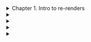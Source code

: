 <details>

<summary>Chapter 1. Intro to re-renders</summary>

<br>

<details>

<summary>Goals</summary>

<br>

> Let's dive right in, shall we? And let's talk about performance right away: it's one of the most important topics these days when it comes to building applications, and as a result, it's an overarching theme of this book.

> And when it comes to React and performance in React, it's crucial to understand re-renders and their influence. How they are triggered, how they propagate through the app, what happens when a component re-renders and why, and why we need them in the first place.

> This chapter introduces these concepts, which will be explored in more detail in the next few chapters. And to make it more fun, let's make it in the form of an investigation. Let's introduce a very common performance problem in an app, look at what's happening because of it, and how to fix it with a very simple composition technique. While doing so, you will learn:

- What a re-render is, and why we need it.
- What the initial source of all re-renders is.
- How React propagates re-renders through the app.
- The big re-renders myth and why props changing by themselves
  doesn't matter.
- The "moving state down" technique to improve performance.
- Why hooks can be dangerous when it comes to re-renders.

</details>

<details>

<summary>The problem</summary>

<br>

> Imagine yourself as a developer who inherited a large, complicated, and very performance-sensitive app. Lots of things are happening there, many people have worked on it over the years, millions of customers are using it now. As your first task on the job, you are asked to add a simple button that opens a modal dialog right at the top of this app. You look at the code and find the place where the dialog should be triggered:

```javascript
const App = () => {
  // lots of code here
  return (
    <div className="layout">
      {/* button should go somewhere
here */}
      <VerySlowComponent />
      <BunchOfStuff />
      <OtherStuffAlsoComplicated />
    </div>
  );
};
```

> Then you implement it. The task seems trivial. We've all done it hundreds of times:

```javascript
const App = () => {
  // add some state
  const [isOpen, setIsOpen] = useState(false);
  return (
    <div className="layout">
      {/* add the button */}
      <Button onClick={() => setIsOpen(true)}>Open dialog </Button>
      {/* add the dialog itself */}
      {isOpen ? <ModalDialog onClose={() => setIsOpen(false)} /> : null}
      <VerySlowComponent />
      <BunchOfStuff />
      <OtherStuffAlsoComplicated />
    </div>
  );
};
```

> Just add some state that holds whether the dialog is open or closed. Add the button that triggers the state update on click. And the dialog itself that is rendered if the state variable is true .

> You start the app, try it out - and oops. It takes almost a second to open that simple dialog!

[Interactive example and full code](https://advanced-react.com/examples/01/01)

> People experienced with dealing with React performance might be tempted to say something like: "Ah, of course! You're re-rendering the whole app there, you just need to wrap everything in React.memo and use useCallback hooks to prevent it." And technically this is true. But don't rush. Memoization is completely unnecessary here and will do more harm than good. There is a more efficient way.

> But first, let's review what exactly is happening here and why.

</details>

<details>

<summary>State update, nested components, and re-renders</summary>

<br>
> Let's start from the beginning: the life of our component and the most important stages of it that we need to care about when we talk about performance. Those are: mounting, unmounting, and re-rendering.

> When a component first appears on the screen, we call it mounting. This is when React creates this component's instance for the first time, initializes its state, runs its hooks, and appends elements to the DOM. The end result - we see whatever we render in this component on the screen.

> Then, there is unmounting: this is when React detects that a component is not needed anymore. So it does the final clean-up, destroys this component's instance and everything associated with it, like the component's state, and finally removes the DOM element associated with it.

> And, finally, re-rendering. This is when React updates an already existing component with some new information. Compared to mounting, re-rendering is lightweight: React just re-uses the already existing instance, runs the hooks, does all the necessary calculations, and updates the existing DOM element with the new attributes.

> Every re-render starts with the state. In React, every time we use a hook like useState , useReducer , or any of the external state management libraries like Redux, we add interactivity to a component. From now on, a component will have a piece of data that is preserved throughout its lifecycle. If something happens that needs an interactive response, like a user clicking a button or some external data coming through, we update the state with the new data.

> Re-rendering is one of the most important things to understand in React. This is when React updates the component with the new data and triggers all the hooks that depend on that data. Without these, there will be no data updates in React and, as a result, no interactivity. The app will be completely static. And state update is the initial source of all re-renders in React apps. If we take our initial app as an example:

```javascript
const App = () => {
  const [isOpen, setIsOpen] = useState(false);
  return <Button onClick={() => setIsOpen(true)}>Open dialog </Button>;
};
```

> When we click on the Button , we trigger the setIsOpen setter function: we update the isOpen state with the new value from false to true . As a result, the App component that holds that state re-renders itself.

> After the state is updated and the App component re-renders, the new data needs to be delivered to other components that depend on it. React does this automatically for us: it grabs all the components that the initial component renders inside, re-renders those, then re-renders components nested inside of them, and so on until it reaches the end of the chain of components.

> If you imagine a typical React app as a tree, everything down from where the state update was initiated will be re-rendered.

![Global-State](./img/global-state.png)

> In the case of our app, everything that it renders, all those very slow components, will be re-rendered when the state changes:

```javascript
const App = () => {
  const [isOpen, setIsOpen] = useState(false);
  // everything that is returned here will be re-rendered when the state is updated
  return (
    <div className="layout">
      <Button onClick={() => setIsOpen(true)}>Open dialog</Button>
      {isOpen ? <ModalDialog onClose={() => setIsOpen(false)} /> : null}
      <VerySlowComponent />
      <BunchOfStuff />
      <OtherStuffAlsoComplicated />
    </div>
  );
};
```

> As a result, it takes almost a second to open the dialog - React needs to re-render everything before the dialog can appear on the screen.

> The important thing to remember here is that React never goes "up" the render tree when it re-renders components. If a state update originated somewhere in the middle of the components tree, only components "down" the tree will re-render.

![Child-State](./img/child-state.png)

> The only way for components at the "bottom" to affect components at the "top" of the hierarchy is for them either to explicitly call state update in the "top" components or to pass components as functions.

</details>

<details>

<summary>The big re-renders myth</summary>

<br>

> Have you noticed that I haven't mentioned anything about props here? You might have heard this statement: "Component re-renders when its props change." It's one of the most common misconceptions in React: everyone believes it, no one doubts it, and it's just not true.

> Normal React behavior is that if a state update is triggered, React will re-render all the nested components regardless of their props. And if a state update is not triggered, then changing props will be just "swallowed": React doesn't monitor them.

> If I have a component with props, and I try to change those props without triggering a state update, something like this:

```javascript
const App = () => {
  // local variable won't work
  let isOpen = false;
  return (
    <div className="layout">
      {/* nothing will happen */}
      <Button onClick={() => (isOpen = true)}>Open dialog </Button>
      {/* will never show up */}
      {isOpen ? <ModalDialog onClose={() => (isOpen = false)} /> : null}
    </div>
  );
};
```

> It just won't work. When the Button is clicked, the local isOpen variable will change. But the React lifecycle is not triggered, so the render output is never updated, and the ModalDialog will never show up.

[Interactive example and full code](https://advanced-react.com/examples/01/02)

> In the context of re-renders, whether props have changed or not on a component matters only in one case: if the said component is wrapped in the React.memo higher-order component. Then, and only then, will React stop its natural chain of re-renders and first check the props. If none of the props change, then re-renders will stop there. If even one single prop changes, they will continue as usual.

![use-memo](./img/use-memo.png)

> Preventing re-renders with memoization properly is a complicated topic with several caveats. Read about it in more detail in Chapter 5. Memoization with useMemo, useCallback and React.memo.

</details>

<details>

<summary>Moving state down</summary>

> Now that it's clear how React re-renders components, it's time to apply this knowledge to the original problem and fix it. Let's take a closer look at the code, in particular where we use the modal dialog state:

```javascript
const App = () => {
  // our state is declared here
  const [isOpen, setIsOpen] = useState(false);
  return (
    <div className="layout">
      {/* state is used here */}
      <Button onClick={() => setIsOpen(true)}>Open dialog </Button>
      {/* state is used here */}
      {isOpen ? <ModalDialog onClose={() => setIsOpen(false)} /> : null}
      <VerySlowComponent />
      <BunchOfStuff />
      <OtherStuffAlsoComplicated />
    </div>
  );
};
```

> As you can see, it's relatively isolated: we use it only on the Button component and in ModalDialog itself. The rest of the code, all those very slow components, doesn't depend on it and therefore doesn't actually need to re-render when this state changes. It's a classic example of what is called an unnecessary re-render.

> Wrapping them in React.memo will prevent them from re-rendering in this case, this is true. But React.memo has many caveats and complexities around it (see more in Chapter 5. Memoization with useMemo, useCallback and React.memo). There is a better way. All that we need to do is to extract components that depend on that state and the state itself into a smaller component:

```javascript
const ButtonWithModalDialog = () => {
  const [isOpen, setIsOpen] = useState(false);
  // render only Button and ModalDialog here
  return (
    <>
      <Button onClick={() => setIsOpen(true)}>
        Open dialog
      </Button>
      {isOpen ? (
        <ModalDialog onClose={() => setIsOpen(false)} />
      ) : null}
    </>
  );
};

<>
  <Button onClick={() => setIsOpen(true)}>
    Open dialog
  </Button>
  {isOpen ? (
    <ModalDialog onClose={() => setIsOpen(false)} />
  ) : null}
</>
);
};

```

> And then just render this new component in the original big App :

```javascript
const App = () => {
  return (
    <div className="layout">
      {/* here it goes, component
with the state inside */}
      <ButtonWithModalDialog />
      <VerySlowComponent />
      <BunchOfStuff />
      <OtherStuffAlsoComplicated />
    </div>
  );
};
```

[Interactive example and full code](https://advanced-react.com/examples/01/03)

> Now, the state update when the Button is clicked is still triggered, and some components re-render because of it. But! It only happens with components inside the ButtonWithModalDialog component. And it's just a tiny button and the dialog that should be rendered anyway. The rest of the app is safe.

> Essentially, we just created a new sub-branch inside our render tree and moved our state down to it.

![Comparison](./img/comparison.png)

> As a result, the modal dialog appears instantly. We just fixed a big performance problem with a simple composition technique!

</details>

<details>
<summary>The danger of custom hooks
</summary>
<br>

> Another very important concept that we should not forget when dealing with state, re-renders, and performance is custom hooks. After all, they were introduced exactly so that we could abstract away stateful logic. It's very common to see logic like the one we had above extracted into something like the useModalDialog hook. A simplified version could look like this:

```javascript
const useModalDialog = () => {
  const [isOpen, setIsOpen] = useState(false);
  return {
    isOpen,
    open: () => setIsOpen(true),
    close: () => setIsOpen(false),
  };
};
```

> And then use this hook in our App instead of setting state directly:

```javascript
const App = () => {
  // state is in the hook now
  const { isOpen, open, close } = useModalDialog();
  return (
    <div className="layout">
      {/* just use "open" method
from the hook */}
      <Button onClick={open}>Open dialog</Button>
      {/* just use "close" method
from the hook */}
      {isOpen ? <ModalDialog onClose={close} /> : null}
      <VerySlowComponent />
      <BunchOfStuff />
      <OtherStuffAlsoComplicated />
    </div>
  );
};
```

> Why did I call this "the danger"? It seems like a reasonable pattern, and the code is slightly cleaner. Because the hook hides the fact that we have state in the app. But the state is still there! Every time it changes, it will still trigger a re-render of the component that uses this hook. It doesn't even matter whether this state is used in the App directly or even whether the hook returns anything.

[Interactive example and full code](https://advanced-react.com/examples/01/04)

> If, for example, I want to be fancy with this dialog's positioning and introduce some state inside that hook that listens for the window's resize:

```javascript
const useModalDialog = () => {
  const [width, setWidth] = useState(0);
  useEffect(() => {
    const listener = () => {
      setWidth(window.innerWidth);
    };
    window.addEventListener('resize', listener);
    return () =>
      window.removeEventListener('resize', listener);
  }, []);
  // return is the same
  return ...
}

```

[Interactive example and full code](https://advanced-react.com/examples/01/05)

> Hooks are essentially just pockets in your trousers. If, instead of carrying a 10-kilogram dumbbell in your hands, you put it in your pocket, it wouldn't change the fact that it's still hard to run: you have 10 kilograms of additional weight on your person. But if you put that ten kilograms in a self-driving trolley, you can run around freely and fresh and maybe even stop for coffee: the trolley will take care of itself. Components for the state are that trolley.

> Exactly the same logic applies to the hooks that use other hooks: anything that can trigger a re-render, however deep in the chain of hooks it's happening, will trigger a re-render in the component that uses that very first hook. If I extract that additional state into a hook that returns null , App will still re-render on every resize:

```javascript
const useResizeDetector = () => {
  const [width, setWidth] = useState(0);
  useEffect(() => {
    const listener = () => {
      setWidth(window.innerWidth);
    };
    window.addEventListener('resize', listener);
    return () => window.removeEventListener('resize', listener);
  }, []);
  return null;
}
const useModalDialog = () => {
  // I don't even use it, just
  call it here
  useResizeDetector();
  // return is the same
  return {
    isOpen,
    open,
    close,
  };
}
const useModalDialog = () => {
// I don't even use it, just
call it here
useResizeDetector();
// return is the same
return {
  isOpen,
  open,
  close,
};
}
const App = () => {
// this hook uses
useResizeDetector underneath
that triggers state update on
resize
// the entire App will re-render on every resize!
const { isOpen, open, close }
= useModalDialog();
return // same return
}
```

[Interactive example and full code](https://advanced-react.com/examples/01/06)

</details>

</details>

<details>
<summary></summary>
<br>
</details>

<details>
<summary></summary>
<br>
</details>

<details>
<summary></summary>
<br>
</details>

<details>
<summary></summary>
<br>
</details>
